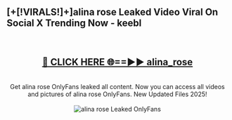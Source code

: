 <h2>[+[!VIRALS!]+]alina rose Leaked Video Viral On Social X Trending Now - keebl</h2>
<br>
<div align="center">
<h2><a href="https://libra.edu.pl?alina_rose" rel="nofollow">🔴 CLICK HERE 🌐==►► alina_rose</a></h2>
<br>
Get alina rose OnlyFans leaked all content. Now you can access all videos and pictures of alina rose OnlyFans. New Updated Files 2025!
<br>
<br>
<a href="https://libra.edu.pl?alina_rose" rel="nofollow" data-target="animated-image.originalLink"><img src="https://i.ibb.co.com/WyWwxjT/player-gif2.gif" alt="alina rose Leaked OnlyFans" style="max-width: 100%; display: inline-block;" data-target="animated-image.originalImage"></a>
</div>
<br>